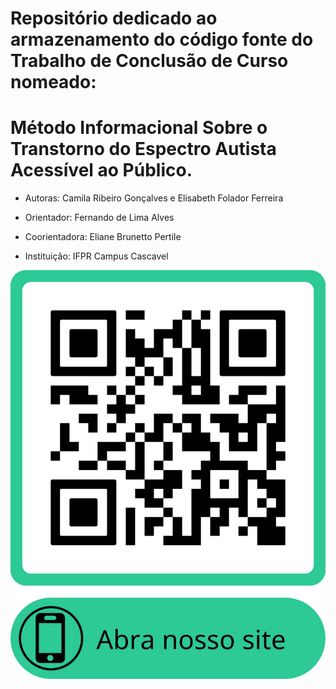 # Repositório dedicado ao armazenamento do código fonte do Trabalho de Conclusão de Curso nomeado: 
# Método Informacional Sobre o Transtorno do Espectro Autista Acessível ao Público.

* Autoras: Camila Ribeiro Gonçalves e Elisabeth Folador Ferreira
* Orientador: Fernando de Lima Alves
* Coorientadora: Eliane Brunetto Pertile

* Instituição: IFPR Campus Cascavel

<img src="/assets/img/TEA.png">
